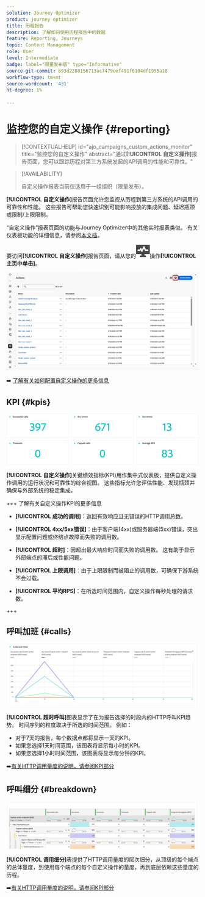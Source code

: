 ```yaml
---
solution: Journey Optimizer
product: journey optimizer
title: 历程报告
description: 了解如何使用历程报告中的数据
feature: Reporting, Journeys
topic: Content Management
role: User
level: Intermediate
badge: label="限量发布版" type="Informative"
source-git-commit: b93d2288156713ac7479eef491f6104df1955a18
workflow-type: tm+mt
source-wordcount: '431'
ht-degree: 1%

---
```


# 监控您的自定义操作 {#reporting}

>[!CONTEXTUALHELP]
>id="ajo_campaigns_custom_actions_monitor"
>title="监控您的自定义操作"
>abstract="通过&#x200B;**[!UICONTROL 自定义操作]**&#x200B;报告页面，您可以跟踪历程对第三方系统发起的API调用的性能和可靠性。"

>[!AVAILABILITY]
>
>自定义操作报表当前仅适用于一组组织（限量发布）。

**[!UICONTROL 自定义操作]**&#x200B;报告页面允许您监视从历程到第三方系统的API调用的可靠性和性能。 这些报告可帮助您快速识别可能影响投放的集成问题、延迟瓶颈或限制/上限限制。

“自定义操作”报表页面的功能与Journey Optimizer中的其他实时报表类似。 有关仪表板功能的详细信息，请参阅[本文档](../reports/report-cja-manage.md)。

要访问&#x200B;**[!UICONTROL 自定义操作]**&#x200B;报告页面，请从您的![](assets/do-not-localize/Smock_Monitoring_18_N.svg)操作&#x200B;**[!UICONTROL 主页中单击]**。

![](assets/monitor-1.png)

➡️ [了解有关如何配置自定义操作的更多信息](../action/about-custom-action-configuration.md)

## KPI {#kpis}

![](assets/monitor-2.png)

**[!UICONTROL 自定义操作]**&#x200B;关键绩效指标(KPI)用作集中式仪表板，提供自定义操作调用的运行状况和可靠性的综合视图。 这些指标允许您评估性能、发现瓶颈并确保与外部系统的稳定集成。

+++ 了解有关自定义操作KPI的更多信息

* **[!UICONTROL 成功的调用]**：返回有效响应且无错误的HTTP调用总数。

* **[!UICONTROL 4xx/5xx错误]**：由于客户端(4xx)或服务器端(5xx)错误，突出显示配置问题或终结点故障而失败的调用数。

* **[!UICONTROL 超时]**：因超出最大响应时间而失败的调用数。 这有助于显示外部端点的滞后或性能问题。

* **[!UICONTROL 上限调用]**：由于上限限制而被阻止的调用数，可确保下游系统不会过载。

* **[!UICONTROL 平均RPS]**：在所选时间范围内，自定义操作每秒处理的请求数。

+++

## 呼叫加班 {#calls}

![](assets/monitor-3.png)

**[!UICONTROL 超时呼叫]**&#x200B;图表显示了在为报告选择的时段内的HTTP呼叫KPI趋势。 时间序列的粒度取决于所选的时间范围。 例如：

* 对于7天的报告，每个数据点都将显示一天的KPI。
* 如果您选择1天时间范围，该图表将显示每小时的KPI。
* 如果您选择1小时时间范围，该图表将显示每分钟的KPI。

➡️[有关HTTP调用量度的说明，请参阅KPI部分](#kpis)

## 呼叫细分 {#breakdown}

![](assets/monitor-4.png)

**[!UICONTROL 调用细分]**&#x200B;表提供了HTTP调用量度的层次细分，从顶级的每个端点的总体量度，到使用每个端点的每个自定义操作的量度，再到底层依赖这些量度的历程。

➡️[有关HTTP调用量度的说明，请参阅KPI部分](#kpis)


